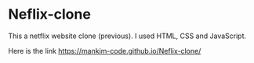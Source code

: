 # Neflix-clone
This a netflix website clone (previous). I used HTML, CSS and JavaScript.

Here is the link https://mankim-code.github.io/Neflix-clone/
